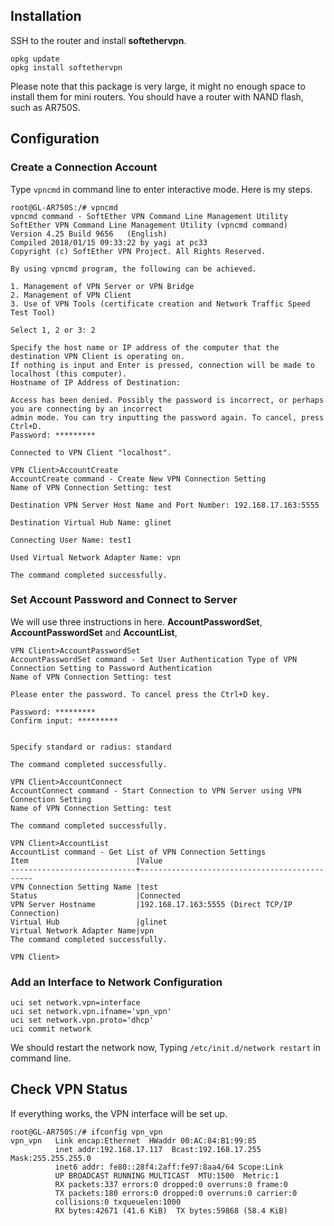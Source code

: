 ## Installation

SSH to the router and install **softethervpn**.  

```  
opkg update
opkg install softethervpn
```  

Please note that this package is very large, it might no enough space to install them for mini routers. You should have a router with NAND flash, such as AR750S.

## Configuration

### Create a Connection Account  

Type `vpncmd` in command line to enter interactive mode. Here is my steps.

```  
root@GL-AR750S:/# vpncmd 
vpncmd command - SoftEther VPN Command Line Management Utility
SoftEther VPN Command Line Management Utility (vpncmd command)
Version 4.25 Build 9656   (English)
Compiled 2018/01/15 09:33:22 by yagi at pc33
Copyright (c) SoftEther VPN Project. All Rights Reserved.

By using vpncmd program, the following can be achieved. 

1. Management of VPN Server or VPN Bridge 
2. Management of VPN Client
3. Use of VPN Tools (certificate creation and Network Traffic Speed Test Tool)

Select 1, 2 or 3: 2

Specify the host name or IP address of the computer that the destination VPN Client is operating on. 
If nothing is input and Enter is pressed, connection will be made to localhost (this computer).
Hostname of IP Address of Destination: 

Access has been denied. Possibly the password is incorrect, or perhaps you are connecting by an incorrect 
admin mode. You can try inputting the password again. To cancel, press Ctrl+D.
Password: *********

Connected to VPN Client "localhost".

VPN Client>AccountCreate
AccountCreate command - Create New VPN Connection Setting
Name of VPN Connection Setting: test

Destination VPN Server Host Name and Port Number: 192.168.17.163:5555

Destination Virtual Hub Name: glinet

Connecting User Name: test1

Used Virtual Network Adapter Name: vpn

The command completed successfully.

```  

### Set Account Password and Connect to Server  

We will use three instructions in here. **AccountPasswordSet**, **AccountPasswordSet** and **AccountList**, 

```  
VPN Client>AccountPasswordSet
AccountPasswordSet command - Set User Authentication Type of VPN Connection Setting to Password Authentication
Name of VPN Connection Setting: test

Please enter the password. To cancel press the Ctrl+D key.

Password: *********
Confirm input: *********


Specify standard or radius: standard

The command completed successfully.

VPN Client>AccountConnect
AccountConnect command - Start Connection to VPN Server using VPN Connection Setting
Name of VPN Connection Setting: test

The command completed successfully.

VPN Client>AccountList
AccountList command - Get List of VPN Connection Settings
Item                        |Value
----------------------------+----------------------------------------------
VPN Connection Setting Name |test
Status                      |Connected
VPN Server Hostname         |192.168.17.163:5555 (Direct TCP/IP Connection)
Virtual Hub                 |glinet
Virtual Network Adapter Name|vpn
The command completed successfully.

VPN Client>

```  

### Add an Interface to Network Configuration

```  
uci set network.vpn=interface
uci set network.vpn.ifname='vpn_vpn'
uci set network.vpn.proto='dhcp'
uci commit network
```  

We should restart the network now, Typing `/etc/init.d/network restart` in command line.

## Check VPN Status  

If everything works, the VPN interface will be set up.

```  
root@GL-AR750S:/# ifconfig vpn_vpn
vpn_vpn   Link encap:Ethernet  HWaddr 00:AC:84:B1:99:85  
          inet addr:192.168.17.117  Bcast:192.168.17.255  Mask:255.255.255.0
          inet6 addr: fe80::28f4:2aff:fe97:8aa4/64 Scope:Link
          UP BROADCAST RUNNING MULTICAST  MTU:1500  Metric:1
          RX packets:337 errors:0 dropped:0 overruns:0 frame:0
          TX packets:180 errors:0 dropped:0 overruns:0 carrier:0
          collisions:0 txqueuelen:1000 
          RX bytes:42671 (41.6 KiB)  TX bytes:59868 (58.4 KiB)
```

